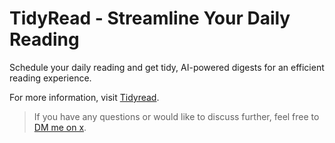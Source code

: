 # TidyRead - Streamline Your Daily Reading

Schedule your daily reading and get tidy, AI-powered digests for an efficient reading experience.

For more information, visit [Tidyread](https://tidyread.info).

> If you have any questions or would like to discuss further, feel free to [DM me on x](https://x.com/jaredliu_bravo).